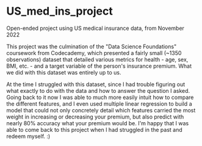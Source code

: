 # US_med_ins_project
Open-ended project using US medical insurance data, from November 2022

This project was the culmination of the "Data Science Foundations" coursework from Codecademy, which presented a fairly small (~1350 observations) dataset that detailed various metrics for health - age, sex, BMI, etc. - and a target variable of the person's insurance premium. What we did with this dataset was entirely up to us.

At the time I struggled with this dataset, since I had trouble figuring out what exactly to do with the data and how to answer the question I asked. Going back to it now I was able to much more easily intuit how to compare the different features, and I even used multiple linear regression to build a model that could not only concretely detail which features carried the most weight in increasing or decreasing your premium, but also predict with nearly 80% accuracy what your premium would be. I'm happy that I was able to come back to this project when I had struggled in the past and redeem myself. :)
